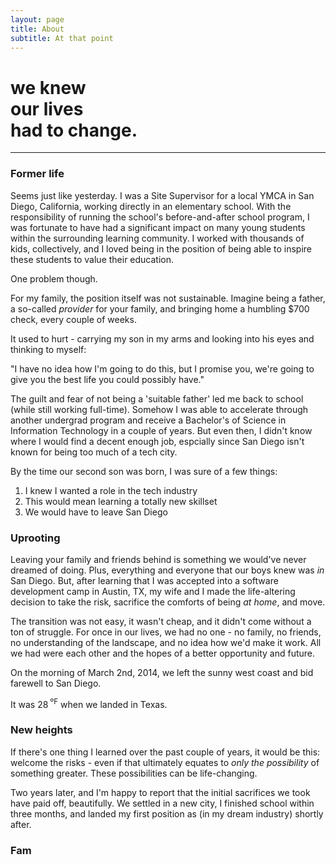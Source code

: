 ```yaml
---
layout: page
title: About
subtitle: At that point
---
```

<h1 class="home--subtitle text--bold">we knew<br>our lives<br> had to change.</h1>
<hr class="divider--gray">

### Former life

Seems just like yesterday. I was a Site Supervisor for a local YMCA in San Diego, California, working directly in an elementary school. With the responsibility of running the school's before-and-after school program, I was fortunate to have had a significant impact on many young students within the surrounding learning community. I worked with thousands of kids, collectively, and I loved being in the position of being able to inspire these students to value their education.

One problem though.

For my family, the position itself was not sustainable. Imagine being a father, a so-called _provider_ for your family, and bringing home a humbling $700 check, every couple of weeks.

It used to hurt - carrying my son in my arms and looking into his eyes and thinking to myself:

<p class="text--quote">"I have no idea how I'm going to do this, but I promise you, we're going to give you the best life you could possibly have."</p>

The guilt and fear of not being a 'suitable father' led me back to school (while still working full-time). Somehow I was able to accelerate through another undergrad program and receive a Bachelor's of Science in Information Technology in a couple of years. But even then, I didn't know where I would find a decent enough job, espcially since San Diego isn't known for being too much of a tech city.

By the time our second son was born, I was sure of a few things:

1. I knew I wanted a role in the tech industry
2. This would mean learning a totally new skillset
3. We would have to leave San Diego

### Uprooting

Leaving your family and friends behind is something we would've never dreamed of doing. Plus, everything and everyone that our boys knew was _in_ San Diego. But, after learning that I was accepted into a software development camp in Austin, TX, my wife and I made the life-altering decision to take the risk, sacrifice the comforts of being _at home_, and move.

The transition was not easy, it wasn't cheap, and it didn't come without a ton of struggle. For once in our lives, we had no one - no family, no friends, no understanding of the landscape, and no idea how we'd make it work. All we had were each other and the hopes of a better opportunity and future. 

On the morning of March 2nd, 2014, we left the sunny west coast and bid farewell to San Diego.

It was 28<sup> ºF</sup> when we landed in Texas.

### New heights

If there's one thing I learned over the past couple of years, it would be this: welcome the risks - even if that ultimately equates to _only the possibility_ of something greater. These possibilities can be life-changing.

Two years later, and I'm happy to report that the initial sacrifices we took have paid off, beautifully. We settled in a new city, I finished school within three months, and landed my first position as (in my dream industry) shortly after. 

### Fam
